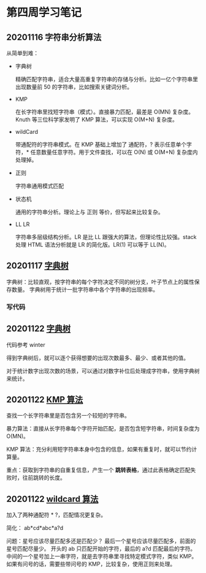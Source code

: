 # 第四周学习笔记

## 20201116 字符串分析算法

从简单到难：
- 字典树
  
  精确匹配字符串，适合大量高重复字符串的存储与分析。比如一亿个字符串里出现数量前 50 的字符串，比如搜索关键词分析。

- KMP

  在长字符串里找短字符串（模式）。直接暴力匹配，最差是 O(MN) 复杂度。 Knuth 等三位科学家发明了 KMP 算法，可以实现 O(M+N) 复杂度。

- wildCard

  带通配符的字符串模式。在 KMP 基础上增加了 通配符，? 表示任意单个字符，* 任意数量任意字符。用于文件查找，可以在 O(N) 或 O(M+N) 复杂度内处理掉。

- 正则

  字符串通用模式匹配

- 状态机

  通用的字符串分析。理论上与 正则 等价，但写起来比较复杂。

- LL LR

  字符串多层级结构分析。LR 是比 LL 跟强大的算法，但理论性比较强。stack 处理 HTML 语法分析就是 LR 的简化版。LR(1) 可以等于 LL(N)。
  



## 20201117 [字典树](./dict.html)
字典树：比较直观，按字符串的每个字符决定不同的树分支，叶子节点上的属性保存数量。
字典树用于统计一批字符串中各个字符串的出现频率。

### 写代码


## 20201122 [字典树](./dict_02.html)
代码参考 winter

得到字典树后，就可以逐个获得想要的出现次数最多、最少、或者其他的值。

对于统计数字出现次数的场景，可以通过对数字补位后处理成字符串，使用字典树来统计。


## 20201122 [KMP 算法](./kmp.html)
查找一个长字符串里是否包含另一个较短的字符串。

暴力算法：直接从长字符串每个字符开始匹配，是否包含短字符串，时间复杂度为 O(MN)。

KMP 算法：充分利用短字符串本身中包含的信息，如果有重复时，就可以节约计算量。

重点：获取到字符串的自重复信息，产生一个 **跳转表格**，通过此表格确定匹配失败时，往前跳转的长度。



## 20201122 [wildcard 算法](./wildcard.html)
加入了两种通配符 \* \?，匹配情况更复杂。

简化：
ab\*cd\*abc\*a\?d


问题：星号应该尽量匹配多还是匹配少？
最后一个星号应该尽量匹配多，前面的星号匹配尽量少。
开头的 ab 只匹配开始的字符，最后的 a?d 匹配最后的字符。
中间的一个星号加上一串字符，就是去字符串里寻找特定模式字符，类似 KMP。
如果有问号的话，需要些带问号的 KMP，比较复杂，使用正则来处理。
